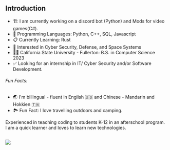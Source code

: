 ## Introduction 

- :building_construction: I am currently working on a discord bot (Python) and Mods for video games(C#).
- :cowboy_hat_face: Programming Languages: Python, C++, SQL, Javascript
- :clipboard: Currently Learning: Rust
- :satellite: Interested in Cyber Security, Defense, and Space Systems
- :student: California State University - Fullerton: B.S. in Computer Science 2023
- :white_check_mark: Looking for an internship in IT/ Cyber Security and/or Software Development.


###### Fun Facts:
- :earth_asia: I'm billingual - fluent in English :us: and Chinese - Mandarin and Hokkien :taiwan:
- :national_park: Fun Fact: I love travelling outdoors and camping.



Experienced in teaching coding to students K-12 in an afterschool program. I am a quick learner and loves to learn new technologies.

##

<a href="https://github.com/anuraghazra/github-readme-stats">
  <img align="center" src="https://github-readme-stats.vercel.app/api?username=jllewis11&count_private=true&show_icons=true&theme=dark&include_all_commits=true&hide=prs" />
</a>
<br>

